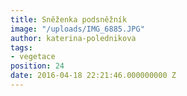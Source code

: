 ```yaml
---
title: Sněženka podsněžník
image: "/uploads/IMG_6885.JPG"
author: katerina-polednikova
tags:
- vegetace
position: 24
date: 2016-04-18 22:21:46.000000000 Z
---
```

